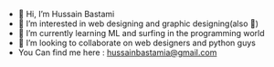 - 👋 Hi, I’m Hussain Bastami
- 👀 I’m interested in web designing and graphic designing(also 🎵)
- 🌱 I’m currently learning ML and surfing in the programming world
- 💞️ I’m looking to collaborate on web designers and python guys
- You Can find me here : hussainbastamia@gmail.com

<!---
hussainbastamia/hussainbastamia is a ✨ special ✨ repository because its `README.md` (this file) appears on your GitHub profile.
You can click the Preview link to take a look at your changes.
--->
